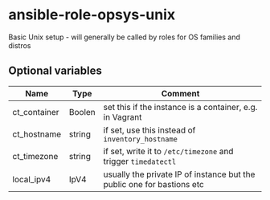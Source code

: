 # ansible-role-opsys-unix
Basic Unix setup - will generally be called by roles for OS families and distros

## Optional variables
| Name | Type | Comment |
| ---- | ---- | ------- |
| ct_container | Boolen | set this if the instance is a container, e.g. in Vagrant |
| ct_hostname | string | if set, use this instead of `inventory_hostname` |
| ct_timezone | string | if set, write it to `/etc/timezone` and trigger `timedatectl` |
| local_ipv4 | IpV4 | usually the private IP of instance but the public one for bastions etc |
